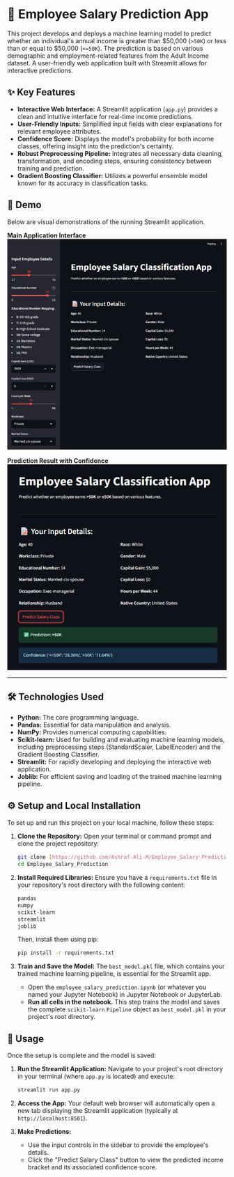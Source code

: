 # 💼 Employee Salary Prediction App

This project develops and deploys a machine learning model to predict whether an individual's annual income is greater than $50,000 (`>50K`) or less than or equal to $50,000 (`<=50K`). The prediction is based on various demographic and employment-related features from the Adult Income dataset. A user-friendly web application built with Streamlit allows for interactive predictions.

## ✨ Key Features

* **Interactive Web Interface:** A Streamlit application (`app.py`) provides a clean and intuitive interface for real-time income predictions.
* **User-Friendly Inputs:** Simplified input fields with clear explanations for relevant employee attributes.
* **Confidence Score:** Displays the model's probability for both income classes, offering insight into the prediction's certainty.
* **Robust Preprocessing Pipeline:** Integrates all necessary data cleaning, transformation, and encoding steps, ensuring consistency between training and prediction.
* **Gradient Boosting Classifier:** Utilizes a powerful ensemble model known for its accuracy in classification tasks.

## 🚀 Demo

Below are visual demonstrations of the running Streamlit application.

**Main Application Interface**
![Main App Interface](assets/main_app.png)



**Prediction Result with Confidence**
![Prediction Output](assets/result_app.png)

---

## 🛠️ Technologies Used

* **Python:** The core programming language.
* **Pandas:** Essential for data manipulation and analysis.
* **NumPy:** Provides numerical computing capabilities.
* **Scikit-learn:** Used for building and evaluating machine learning models, including preprocessing steps (StandardScaler, LabelEncoder) and the Gradient Boosting Classifier.
* **Streamlit:** For rapidly developing and deploying the interactive web application.
* **Joblib:** For efficient saving and loading of the trained machine learning pipeline.

## ⚙️ Setup and Local Installation

To set up and run this project on your local machine, follow these steps:

1.  **Clone the Repository:**
    Open your terminal or command prompt and clone the project repository:
    ```bash
    git clone [https://github.com/Ashraf-Ali-M/Employee_Salary_Prediction.git]
    cd Employee_Salary_Prediction
    ```

2.  **Install Required Libraries:**
    Ensure you have a `requirements.txt` file in your repository's root directory with the following content:
    ```
    pandas
    numpy
    scikit-learn
    streamlit
    joblib
    ```
    Then, install them using pip:
    ```bash
    pip install -r requirements.txt
    ```

3.  **Train and Save the Model:**
    The `best_model.pkl` file, which contains your trained machine learning pipeline, is essential for the Streamlit app.
    * Open the `employee_salary_prediction.ipynb` (or whatever you named your Jupyter Notebook) in Jupyter Notebook or JupyterLab.
    * **Run all cells in the notebook.** This step trains the model and saves the complete `scikit-learn` `Pipeline` object as `best_model.pkl` in your project's root directory.

## 🚀 Usage

Once the setup is complete and the model is saved:

1.  **Run the Streamlit Application:**
    Navigate to your project's root directory in your terminal (where `app.py` is located) and execute:
    ```bash
    streamlit run app.py
    ```

2.  **Access the App:**
    Your default web browser will automatically open a new tab displaying the Streamlit application (typically at `http://localhost:8501`).

3.  **Make Predictions:**
    * Use the input controls in the sidebar to provide the employee's details.
    * Click the "Predict Salary Class" button to view the predicted income bracket and its associated confidence score.
